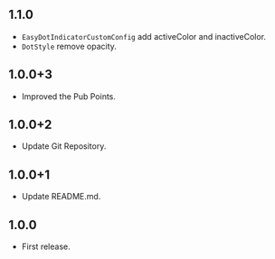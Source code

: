 ## 1.1.0
* `EasyDotIndicatorCustomConfig` add activeColor and inactiveColor.
* `DotStyle` remove opacity.

## 1.0.0+3
* Improved the Pub Points.

## 1.0.0+2
* Update Git Repository.

## 1.0.0+1
* Update README.md.

## 1.0.0
* First release.